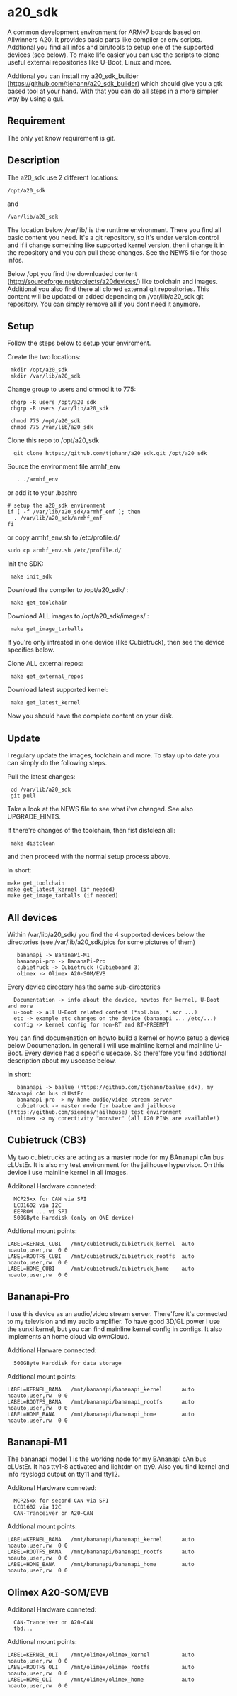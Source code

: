 a20_sdk
=======


A common development environment for ARMv7 boards based on Allwinners A20. It provides basic parts like compiler or env scripts. Addtional you find all infos and bin/tools to setup one of the supported devices (see below). To make life easier you can use the scripts to clone useful external repositories like U-Boot, Linux and more.

Addtional you can install my a20_sdk_builder (https://github.com/tjohann/a20_sdk_builder) which should give you a gtk based tool at your hand. With that you can do all steps in a more simpler way by using a gui.


Requirement
-----------

The only yet know requirement is git.


Description
-----------

The a20_sdk use 2 different locations:

    /opt/a20_sdk


and

    /var/lib/a20_sdk



The location below /var/lib/ is the runtime environment. There you find all basic content you need. It's a git repository, so it's under version control and if i change something like supported kernel version, then i change it in the repository and you can pull these changes. See the NEWS file for those infos.

Below /opt you find the downloaded content (http://sourceforge.net/projects/a20devices/) like toolchain and images. Additional you also find there all cloned external git repositories. This content will be updated or added depending on /var/lib/a20_sdk git repository. You can simply remove all if you dont need it anymore.


Setup
-----

Follow the steps below to setup your enviroment.



Create the two locations:

     mkdir /opt/a20_sdk
     mkdir /var/lib/a20_sdk


Change group to users and chmod it to 775:

     chgrp -R users /opt/a20_sdk
     chgrp -R users /var/lib/a20_sdk

     chmod 775 /opt/a20_sdk
     chmod 775 /var/lib/a20_sdk


Clone this repo to /opt/a20_sdk

      git clone https://github.com/tjohann/a20_sdk.git /opt/a20_sdk


Source the environment file armhf_env

       . ./armhf_env


or add it to your .bashrc 

    # setup the a20_sdk environment
    if [ -f /var/lib/a20_sdk/armhf_enf ]; then
      . /var/lib/a20_sdk/armhf_enf 
    fi


or copy armhf_env.sh to /etc/profile.d/

    sudo cp armhf_env.sh /etc/profile.d/


Init the SDK:

     make init_sdk


Download the compiler to /opt/a20_sdk/ :

     make get_toolchain


Download ALL images to /opt/a20_sdk/images/ :

     make get_image_tarballs


If you're only intrested in one device (like Cubietruck), then see the device specifics below.


Clone ALL external repos:

     make get_external_repos


Download latest supported kernel:

     make get_latest_kernel


Now you should have the complete content on your disk.



Update
------

I regulary update the images, toolchain and more. To stay up to date you can simply do the following steps.


Pull the latest changes:

     cd /var/lib/a20_sdk
     git pull


Take a look at the NEWS file to see what i've changed. See also UPGRADE_HINTS.


If there're changes of the toolchain, then fist distclean all:


     make distclean


and then proceed with the normal setup process above.


In short:

    make get_toolchain
    make get_latest_kernel (if needed)
    make get_image_tarballs (if needed)



All devices
-----------

Within /var/lib/a20_sdk/ you find the 4 supported devices below the directories (see /var/lib/a20_sdk/pics for some pictures of them)

       bananapi -> BananaPi-M1
       bananapi-pro -> BananaPi-Pro
       cubietruck -> Cubietruck (Cubieboard 3)
       olimex -> Olimex A20-SOM/EVB


Every device directory has the same sub-directories

      Documentation -> info about the device, howtos for kernel, U-Boot and more
      u-boot -> all U-Boot related content (*spl.bin, *.scr ...)
      etc -> example etc changes on the device (bananapi ... /etc/...)
      config -> kernel config for non-RT and RT-PREEMPT


You can find documenation on howto build a kernel or howto setup a device below Documenation. In general i will use mainline kernel and mainline U-Boot. Every device has a specific usecase. So there'fore you find addtional description about my usecase below.

In short:

       bananapi -> baalue (https://github.com/tjohann/baalue_sdk), my BAnanapi cAn bus cLUstEr
       bananapi-pro -> my home audio/video stream server 
       cubietruck -> master node for baalue and jailhouse (https://github.com/siemens/jailhouse) test environment
       olimex -> my conectivity "monster" (all A20 PINs are available!)




Cubietruck (CB3)
----------------

My two cubietrucks are acting as a master node for my BAnanapi cAn bus cLUstEr. It is also my test environment for the jailhouse hypervisor. On this device i use mainline kernel in all images.


Additonal Hardware conneted:

	  MCP25xx for CAN via SPI
	  LCD1602 via I2C
	  EEPROM ... vi SPI
	  500GByte Harddisk (only on ONE device)


Addtional mount points:

	LABEL=KERNEL_CUBI   /mnt/cubietruck/cubietruck_kernel  auto  noauto,user,rw  0 0
	LABEL=ROOTFS_CUBI   /mnt/cubietruck/cubietruck_rootfs  auto  noauto,user,rw  0 0
	LABEL=HOME_CUBI     /mnt/cubietruck/cubietruck_home    auto  noauto,user,rw  0 0


Bananapi-Pro
------------

I use this device as an audio/video stream server. There'fore it's connected to my television and my audio amplifier. To have good 3D/GL power i use the sunxi kernel, but you can find mainline kernel config in configs. It also implements an home cloud via ownCloud. 


Addtional Harware connected:

	  500GByte Harddisk for data storage


Addtional mount points:

	LABEL=KERNEL_BANA   /mnt/bananapi/bananapi_kernel      auto  noauto,user,rw  0 0
	LABEL=ROOTFS_BANA   /mnt/bananapi/bananapi_rootfs      auto  noauto,user,rw  0 0
	LABEL=HOME_BANA     /mnt/bananapi/bananapi_home        auto  noauto,user,rw  0 0



Bananapi-M1
-----------

The bananapi model 1 is the working node for my BAnanapi cAn bus cLUstEr. It has tty1-8 activated and lightdm on tty9. Also you find kernel and info rsyslogd output on tty11 and tty12. 


Additonal Hardware conneted:

	  MCP25xx for second CAN via SPI
	  LCD1602 via I2C
	  CAN-Tranceiver on A20-CAN


Addtional mount points:

	LABEL=KERNEL_BANA   /mnt/bananapi/bananapi_kernel      auto  noauto,user,rw  0 0
	LABEL=ROOTFS_BANA   /mnt/bananapi/bananapi_rootfs      auto  noauto,user,rw  0 0
	LABEL=HOME_BANA     /mnt/bananapi/bananapi_home        auto  noauto,user,rw  0 0



Olimex A20-SOM/EVB
------------------

Additonal Hardware conneted:

	  CAN-Tranceiver on A20-CAN
	  tbd...
	  

Addtional mount points:

	LABEL=KERNEL_OLI    /mnt/olimex/olimex_kernel          auto  noauto,user,rw  0 0
	LABEL=ROOTFS_OLI    /mnt/olimex/olimex_rootfs          auto  noauto,user,rw  0 0
	LABEL=HOME_OLI      /mnt/olimex/olimex_home            auto  noauto,user,rw  0 0